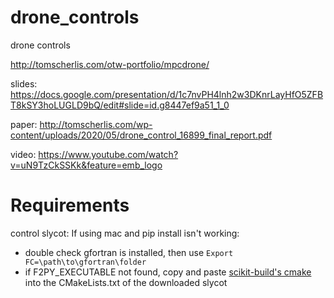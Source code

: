 # drone_controls
drone controls

http://tomscherlis.com/otw-portfolio/mpcdrone/

slides: https://docs.google.com/presentation/d/1c7nvPH4lnh2w3DKnrLayHfO5ZFBT8kSY3hoLUGLD9bQ/edit#slide=id.g8447ef9a51_1_0

paper: http://tomscherlis.com/wp-content/uploads/2020/05/drone_control_16899_final_report.pdf

video: https://www.youtube.com/watch?v=uN9TzCkSSKk&feature=emb_logo



# Requirements
control
slycot:
If using mac and pip install isn't working:
- double check gfortran is installed, then use ```Export FC=\path\to\gfortran\folder```
- if F2PY_EXECUTABLE not found, copy and paste [scikit-build's cmake](https://github.com/scikit-build/scikit-build/blob/master/skbuild/resources/cmake/FindF2PY.cmake) into the CMakeLists.txt of the downloaded slycot
